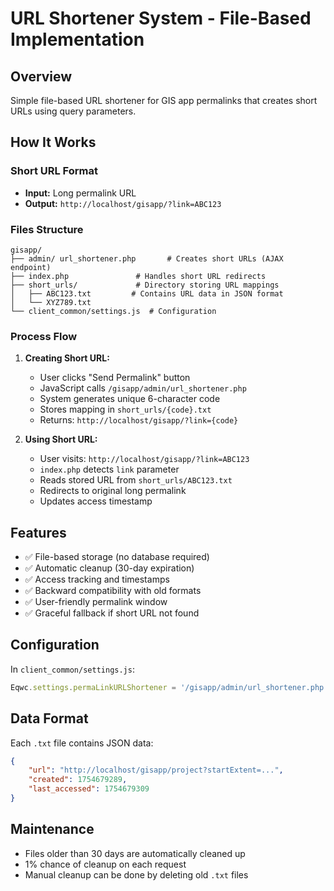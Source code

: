 # URL Shortener System - File-Based Implementation

## Overview
Simple file-based URL shortener for GIS app permalinks that creates short URLs using query parameters.

## How It Works

### Short URL Format
- **Input:** Long permalink URL
- **Output:** `http://localhost/gisapp/?link=ABC123`

### Files Structure
```
gisapp/
├── admin/ url_shortener.php       # Creates short URLs (AJAX endpoint)
├── index.php               # Handles short URL redirects
├── short_urls/             # Directory storing URL mappings
│   ├── ABC123.txt         # Contains URL data in JSON format
│   └── XYZ789.txt
└── client_common/settings.js  # Configuration
```

### Process Flow
1. **Creating Short URL:**
   - User clicks "Send Permalink" button
   - JavaScript calls `/gisapp/admin/url_shortener.php`
   - System generates unique 6-character code
   - Stores mapping in `short_urls/{code}.txt`
   - Returns: `http://localhost/gisapp/?link={code}`

2. **Using Short URL:**
   - User visits: `http://localhost/gisapp/?link=ABC123`
   - `index.php` detects `link` parameter
   - Reads stored URL from `short_urls/ABC123.txt`
   - Redirects to original long permalink
   - Updates access timestamp

## Features
- ✅ File-based storage (no database required)
- ✅ Automatic cleanup (30-day expiration)
- ✅ Access tracking and timestamps
- ✅ Backward compatibility with old formats
- ✅ User-friendly permalink window
- ✅ Graceful fallback if short URL not found

## Configuration
In `client_common/settings.js`:
```javascript
Eqwc.settings.permaLinkURLShortener = '/gisapp/admin/url_shortener.php';
```

## Data Format
Each `.txt` file contains JSON data:
```json
{
    "url": "http://localhost/gisapp/project?startExtent=...",
    "created": 1754679289,
    "last_accessed": 1754679309
}
```

## Maintenance
- Files older than 30 days are automatically cleaned up
- 1% chance of cleanup on each request
- Manual cleanup can be done by deleting old `.txt` files

